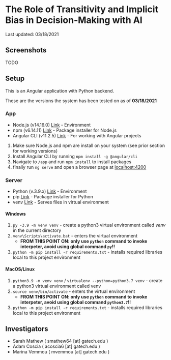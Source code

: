 # The Role of Transitivity and Implicit Bias in Decision-Making with AI

Last updated: 03/18/2021

## Screenshots

TODO

## Setup

This is an Angular application with Python backend.

These are the versions the system has been tested on as of **03/18/2021**

### App

- Node.js (v14.16.0) [Link](https://nodejs.org/en/) - Environment
- npm (v6.14.11) [Link](https://www.npmjs.com/get-npm) - Package installer for Node.js
- Angular CLI (v11.2.5) [Link](https://cli.angular.io/) - For working with Angular projects

1. Make sure Node.js and npm are install on your system (see prior section for working versions)
2. Install Angular CLI by running `npm install -g @angular/cli`
3. Navigate to `/app` and run `npm install` to install packages
4. finally run `ng serve` and open a browser page at <localhost:4200>

### Server

- Python (v.3.9.x) [Link](https://www.python.org/) - Environment
- pip [Link](https://pypi.org/project/pip/) - Package installer for Python
- venv [Link](https://docs.python.org/3/library/venv.html) - Serves files in virtual environment

#### Windows

1. `py -3.9 -m venv venv` - create a python3 virtual environment called _venv_ in the current directory
2. `venv\Scripts\activate.bat` - enters the virtual environment
   - **FROM THIS POINT ON: only use `python` command to invoke interpeter, avoid using global command `py`!!**
3. `python -m pip install -r requirements.txt` - installs required libraries local to this project environment

#### MacOS/Linux

1. `python3.9 -m venv venv` / `virtualenv --python=python3.7 venv` - create a python3 virtual environment called venv
2. `source venv/bin/activate` - enters the virtual environment
   - **FROM THIS POINT ON: only use `python` command to invoke interpeter, avoid using global command `python3.7`!!**
3. `python -m pip install -r requirements.txt` - installs required libraries local to this project environment

## Investigators

- Sarah Mathew ( smathew64 \[at\] gatech.edu )
- Adam Coscia ( acoscia6 \[at\] gatech.edu )
- Marina Vemmou ( mvemmou \[at\] gatech.edu )
